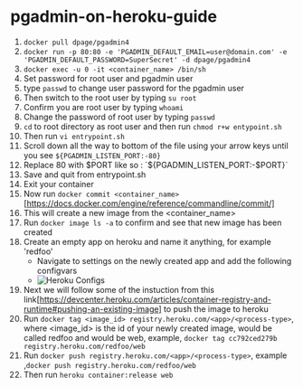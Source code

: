 # pgadmin-on-heroku-guide
1. `docker pull dpage/pgadmin4`
2. `docker run -p 80:80 -e 'PGADMIN_DEFAULT_EMAIL=user@domain.com' -e 'PGADMIN_DEFAULT_PASSWORD=SuperSecret' -d dpage/pgadmin4`
3. `docker exec -u 0 -it <container_name> /bin/sh`
4. Set password for root user and pgadmin user
5. type `passwd` to change user password for the pgadmin user
6. Then switch to the root user by typing `su root`
7. Confirm you are root user by typing `whoami`
8. Change the password of root user by typing `passwd`
9. `cd` to root directory as root user and then run `chmod r+w entypoint.sh`
10. Then run `vi entrypoint.sh`
11. Scroll down all the way to bottom of the file using your arrow keys until you see `${PGADMIN_LISTEN_PORT:-80}`
12. Replace 80 with $PORT like so : `${PGADMIN_LISTEN_PORT:-$PORT}`
13. Save and quit from entrypoint.sh
14. Exit your container
15. Now run `docker commit <container_name>` [https://docs.docker.com/engine/reference/commandline/commit/]
16. This will create a new image from the <container_name>
17. Run `docker image ls -a` to confirm and see that new image has been created
18. Create an empty app on heroku and name it anything, for example 'redfoo'
    - Navigate to settings on the newly created app and add the following configvars
    - ![Heroku Configs](https://raw.githubusercontent.com/akibrhast/pgadmin-on-heroku-guide/master/Heroku_Config_Vars.png)
19. Next we will follow some of the instuction from this link[https://devcenter.heroku.com/articles/container-registry-and-runtime#pushing-an-existing-image] to push the image to heroku
20. Run `docker tag <image_id> registry.heroku.com/<app>/<process-type>`, where <image_id> is the id of your newly created image, <app> would be called redfoo and <process-type> would be web, example,  `docker tag cc792ced279b registry.heroku.com/redfoo/web`
21. Run `docker push registry.heroku.com/<app>/<process-type>`, example ,`docker push registry.heroku.com/redfoo/web`
22. Then run `heroku container:release web`
